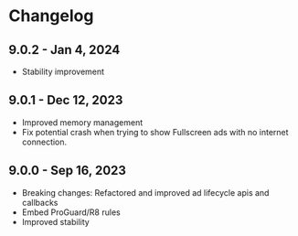# Changelog

## 9.0.2 - Jan 4, 2024

* Stability improvement

## 9.0.1 - Dec 12, 2023

* Improved memory management
* Fix potential crash when trying to show Fullscreen ads with no internet connection.

## 9.0.0 - Sep 16, 2023

* Breaking changes: Refactored and improved ad lifecycle apis and callbacks
* Embed ProGuard/R8 rules
* Improved stability

